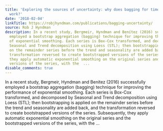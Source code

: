 ```yaml
---
title: 'Exploring the sources of uncertainty: why does bagging for time series forecasting
  work?'
date: '2018-02-04'
linkTitle: https://robjhyndman.com/publications/bagging-uncertainty/
source: Rob J Hyndman
description: In a recent study, Bergmeir, Hyndman and Benítez (2016) successfully
  employed a bootstrap aggregation (bagging) technique for improving the performance
  of exponential smoothing. Each series is Box-Cox transformed, and decomposed by
  Seasonal and Trend decomposition using Loess (STL); then bootstrapping is applied
  on the remainder series before the trend and seasonality are added back, and the
  transformation reversed to create bootstrapped versions of the series. Subsequently,
  they apply automatic exponential smoothing on the original series and the bootstrapped
  versions of the series, with the  ...
disable_comments: true
---
```

In a recent study, Bergmeir, Hyndman and Benítez (2016) successfully employed a bootstrap aggregation (bagging) technique for improving the performance of exponential smoothing. Each series is Box-Cox transformed, and decomposed by Seasonal and Trend decomposition using Loess (STL); then bootstrapping is applied on the remainder series before the trend and seasonality are added back, and the transformation reversed to create bootstrapped versions of the series. Subsequently, they apply automatic exponential smoothing on the original series and the bootstrapped versions of the series, with the  ...